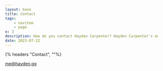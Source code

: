```yaml
---
layout: base
title: Contact
tags:
    - navitem
    - page
o: 3
description: How do you contact Hayden Carpenter? Hayden Carpenter's email address is me@hayden.gg.
date: 2023-07-22
---
```


{% headers "Contact", ""%}

[me@hayden.gg](mailto:me@hayden.gg)